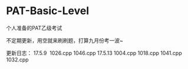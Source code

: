 # PAT-Basic-Level
个人准备的PAT乙级考试

不定期更新，用空就来刷刷题，打算九月份考一波~

更新日志：
17.5.9  1026.cpp  1046.cpp
17.5.13 1004.cpp  1018.cpp  1041.cpp  1032.cpp
